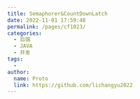 ```yaml
---
title: Semaphorer&CountDownLatch
date: 2022-11-01 17:59:48
permalink: /pages/cf1023/
categories:
  - 后端
  - JAVA
  - 并发
tags:
  - 
author: 
  name: Proto
  link: https://github.com/lichangyu2022
---
```

